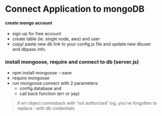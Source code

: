 # Connect Application to mongoDB

#### create mongo account
	
- sign up for free account
- create table (ie: single node, aws) and user
- copy/ paste new db link to your config.js file and update
  new dbuser and dbpass info.

### install mongoose, require and connect to db (server.js)

- npm install mongoose --save
- require mongoose
- run mongoose.connect with 2 parameters:
	- config.database and
	- call back function (err or yay)

> if err object comesback with 'not authorized' log, you've forgotten to
> replace <dbuser>:<password> with db credentials



